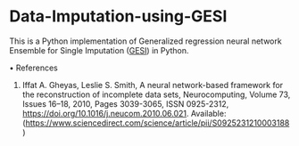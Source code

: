 # Data-Imputation-using-GESI

This is a Python implementation of Generalized regression neural network Ensemble for Single Imputation ([GESI](https://www.sciencedirect.com/science/article/pii/S0925231210003188)) in Python. 


• References
1. Iffat A. Gheyas, Leslie S. Smith, A neural network-based framework for the reconstruction of incomplete data sets, Neurocomputing, Volume 73, Issues 16–18, 2010, Pages 3039-3065,
ISSN 0925-2312, https://doi.org/10.1016/j.neucom.2010.06.021. Available: (https://www.sciencedirect.com/science/article/pii/S0925231210003188)
